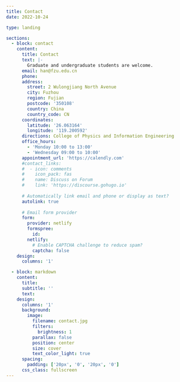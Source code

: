 ```yaml
---
title: Contact
date: 2022-10-24

type: landing

sections:
  - block: contact
    content:
      title: Contact
      text: |-
        Graduate and undergraduate students are welcome.
      email: han@fzu.edu.cn
      phone: 
      address:
        street: 2 Wulongjiang North Avenue
        city: Fuzhou
        region: Fujian
        postcode: '350108'
        country: China
        country_code: CN
      coordinates:
        latitude: '26.063164'
        longitude: '119.200592'
      directions: College of Physics and Information Engineering
      office_hours:
        - 'Monday 10:00 to 13:00'
        - 'Wednesday 09:00 to 10:00'
      appointment_url: 'https://calendly.com'
      #contact_links:
      #  - icon: comments
      #    icon_pack: fas
      #    name: Discuss on Forum
      #    link: 'https://discourse.gohugo.io'
    
      # Automatically link email and phone or display as text?
      autolink: true
    
      # Email form provider
      form:
        provider: netlify
        formspree:
          id:
        netlify:
          # Enable CAPTCHA challenge to reduce spam?
          captcha: false
    design:
      columns: '1'

  - block: markdown
    content:
      title:
      subtitle: ''
      text:
    design:
      columns: '1'
      background:
        image: 
          filename: contact.jpg
          filters:
            brightness: 1
          parallax: false
          position: center
          size: cover
          text_color_light: true
      spacing:
        padding: ['20px', '0', '20px', '0']
      css_class: fullscreen
---
```

